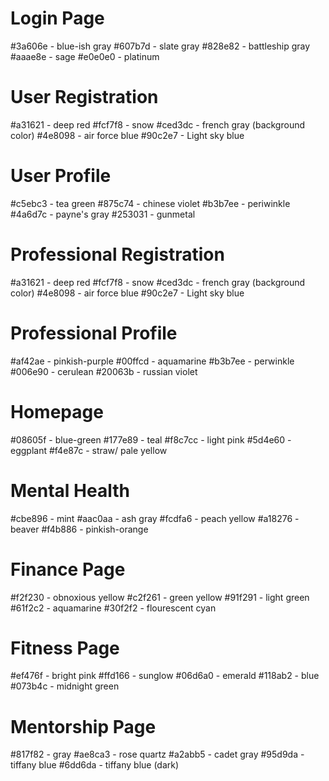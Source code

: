 # Login Page
#3a606e - blue-ish gray
#607b7d - slate gray
#828e82 - battleship gray
#aaae8e - sage
#e0e0e0 - platinum


# User Registration
#a31621 - deep red
#fcf7f8 - snow
#ced3dc - french gray (background color)
#4e8098 - air force blue
#90c2e7 - Light sky blue


# User Profile
#c5ebc3 - tea green
#875c74 - chinese violet
#b3b7ee - periwinkle
#4a6d7c - payne's gray
#253031 - gunmetal


# Professional Registration
#a31621 - deep red
#fcf7f8 - snow
#ced3dc - french gray (background color)
#4e8098 - air force blue
#90c2e7 - Light sky blue

# Professional Profile
#af42ae - pinkish-purple
#00ffcd - aquamarine
#b3b7ee - perwinkle
#006e90 - cerulean 
#20063b - russian violet


# Homepage 
#08605f - blue-green
#177e89 - teal
#f8c7cc - light pink
#5d4e60 - eggplant
#f4e87c - straw/ pale yellow


# Mental Health
#cbe896 - mint
#aac0aa - ash gray
#fcdfa6 - peach yellow
#a18276 - beaver
#f4b886 - pinkish-orange


# Finance Page
#f2f230 - obnoxious yellow
#c2f261 - green yellow
#91f291 - light green
#61f2c2 - aquamarine
#30f2f2 - flourescent cyan


# Fitness Page
#ef476f - bright pink
#ffd166 - sunglow
#06d6a0 - emerald
#118ab2 - blue
#073b4c - midnight green


# Mentorship Page
#817f82 - gray
#ae8ca3 - rose quartz
#a2abb5 - cadet gray
#95d9da - tiffany blue
#6dd6da - tiffany blue (dark)

